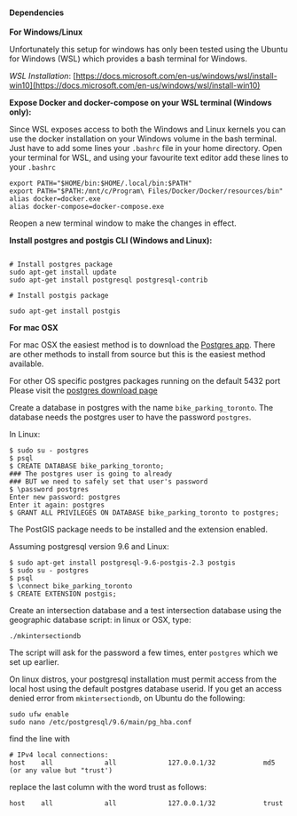 #### Dependencies

**For Windows/Linux**

Unfortunately this setup for windows has only been tested using the Ubuntu for Windows (WSL) which provides a bash terminal for Windows.

_WSL Installation_: [https://docs.microsoft.com/en-us/windows/wsl/install-win10](https://docs.microsoft.com/en-us/windows/wsl/install-win10)

__Expose Docker and docker-compose on your WSL terminal (Windows only):__

Since WSL exposes access to both the Windows and Linux kernels you can use the docker installation on your Windows volume in the bash terminal.
Just have to add some lines your `.bashrc` file in your home directory.
Open your terminal for WSL, and using your favourite text editor add these lines to your `.bashrc`

```shell
export PATH="$HOME/bin:$HOME/.local/bin:$PATH"
export PATH="$PATH:/mnt/c/Program\ Files/Docker/Docker/resources/bin"
alias docker=docker.exe
alias docker-compose=docker-compose.exe
```

Reopen a new terminal window to make the changes in effect.

__Install postgres and postgis CLI (Windows and Linux):__

```shell

# Install postgres package
sudo apt-get install update
sudo apt-get install postgresql postgresql-contrib

# Install postgis package

sudo apt-get install postgis
```

**For mac OSX**

For mac OSX the easiest method is to download the [Postgres app](http://postgresapp.com/).
There are other methods to install from source but this is the easiest method available.


For other OS specific postgres packages running on the default 5432 port
Please visit the [postgres download page](https://www.postgresql.org/download/)

Create a database in postgres with the name ```bike_parking_toronto```.
The database needs the postgres user to have the password ```postgres```.

In Linux:
```
$ sudo su - postgres
$ psql
$ CREATE DATABASE bike_parking_toronto;
### The postgres user is going to already
### BUT we need to safely set that user's password
$ \password postgres
Enter new password: postgres
Enter it again: postgres
$ GRANT ALL PRIVILEGES ON DATABASE bike_parking_toronto to postgres;
```

The PostGIS package needs to be installed and the extension enabled.

Assuming postgresql version 9.6 and Linux:
```
$ sudo apt-get install postgresql-9.6-postgis-2.3 postgis
$ sudo su - postgres
$ psql
$ \connect bike_parking_toronto
$ CREATE EXTENSION postgis;
```

Create an intersection database and a test intersection database using the geographic database script:
in linux or OSX, type:

```shell
./mkintersectiondb
```

The script will ask for the password a few times, enter ```postgres``` which we set up earlier.

On linux distros, your postgresql installation must permit access from the local host using the
default postgres database userid. If you get an access denied error from `mkintersectiondb`, 
on Ubuntu do the following:

```shell
sudo ufw enable
sudo nano /etc/postgresql/9.6/main/pg_hba.conf 
```

find the line with
```shell
# IPv4 local connections:
host    all             all             127.0.0.1/32            md5 (or any value but "trust')

```

replace the last column with the word trust as follows:

```shell
host    all             all             127.0.0.1/32            trust
```
